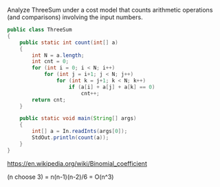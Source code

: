 Analyze ThreeSum under a cost model that counts arithmetic operations (and
comparisons) involving the input numbers.

```java
public class ThreeSum
{
    public static int count(int[] a)
    {
        int N = a.length;
        int cnt = 0;
        for (int i = 0; i < N; i++)
            for (int j = i+1; j < N; j++)
                for (int k = j+1; k < N; k++)
                    if (a[i] + a[j] + a[k] == 0)
                        cnt++;
        return cnt;
    }

    public static void main(String[] args)
    {
        int[] a = In.readInts(args[0]);
        StdOut.println(count(a));
    }
}
```

https://en.wikipedia.org/wiki/Binomial_coefficient

(n choose 3) = n(n-1)(n-2)/6 = O(n^3)